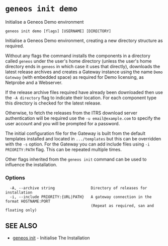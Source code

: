 # `geneos init demo`

Initialise a Geneos Demo environment

```text
geneos init demo [flags] [USERNAME] [DIRECTORY]
```

Initialise a Geneos Demo environment, creating a new directory structure as required.

Without any flags the command installs the components in a directory called `geneos` under the user's home directory (unless the user's home directory ends in `geneos` in which case it uses that directly), downloads the latest release archives and creates a Gateway instance using the name `Demo Gateway` (with embedded space) as required for Demo licensing, as Netprobe and a Webserver.

If the release archive files required have already been downloaded then use the `-A directory` flag to indicate their location. For each component type this directory is checked for the latest release.

Otherwise, to fetch the releases from the ITRS download server authentication will be required use the `-u email@example.com` to specify the user account and you will be prompted for a password.

The initial configuration file for the Gateway is built from the default templates installed and located in `.../templates` but this can be overridden with the `-s` option. For the Gateway you can add include files using `-i PRIORITY:PATH` flag. This can be repeated multiple times.

Other flags inherited from the `geneos init` command can be used to influence the installation.

### Options

```text
  -A, --archive string                Directory of releases for installation
  -i, --include PRIORITY:{URL|PATH}   A gateway connection in the format HOSTNAME:PORT
                                      (Repeat as required, san and floating only)
```

## SEE ALSO

* [geneos init](geneos_init.md)	 - Initialise The Installation
